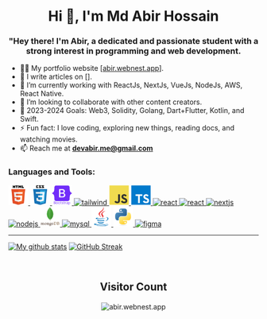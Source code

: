 <h1 align="center">Hi 👋, I'm Md Abir Hossain</h1>
<h3 align="center">"Hey there! I'm Abir, a dedicated and passionate student with a strong interest in programming and web development.</h3>

- 👨‍💻 My portfolio website [[abir.webnest.app](https://abir.webnest.app/)].
- 📝 I write articles on [[]()].
- 🌱 I’m currently working with ReactJs, NextJs, VueJs, NodeJs, AWS, React Native.
- 👯 I’m looking to collaborate with other content creators.
- 🥅 2023-2024 Goals: Web3, Solidity, Golang, Dart+Flutter, Kotlin, and Swift.
- ⚡ Fun fact: I love coding, exploring new things, reading docs, and watching movies.
- 📫 Reach me at **devabir.me@gmail.com**

<!-- <p align="left"> <img src="https://komarev.com/ghpvc/?username=arifpro&label=Profile%20views&color=0e75b6&style=flat" alt="arifpro" /> </p> 
<br />

### Connect with me:
[<img align="left" alt="devarif.me" width="22px" src="https://raw.githubusercontent.com/iconic/open-iconic/master/svg/globe.svg" />](https://devarif.me)
[<img align="left" alt="devarif.me | Facebook" width="22px" src="https://cdn.jsdelivr.net/npm/simple-icons@v3/icons/facebook.svg" />](https://www.facebook.com/devarif.me)
[<img align="left" alt="devarif | LinkedIn" width="22px" src="https://cdn.jsdelivr.net/npm/simple-icons@v3/icons/linkedin.svg" />](https://linkedin.com/in/devarif)
[<img align="left" alt="arifpro | Github" width="22px" src="https://cdn.jsdelivr.net/npm/simple-icons@v3/icons/github.svg" />](https://github.com/arifpro)
[<img align="left" alt="arifpro | Gitlab" width="22px" src="https://cdn.jsdelivr.net/npm/simple-icons@v3/icons/gitlab.svg" />](https://gitlab.com/arifpro)
[<img align="left" alt="proarif | Medium" width="22px" src="https://cdn.jsdelivr.net/npm/simple-icons@v3/icons/medium.svg" />](https://medium.com/@proarif)
[<img align="left" alt="proarif | Dev" width="22px" src="https://cdn.jsdelivr.net/npm/simple-icons@v3/icons/dev-dot-to.svg" />](https://dev.to/proarif)

<br />

-->



 
<h3 align="left">Languages and Tools:</h3>
<p align="left">
  <a href="https://www.w3.org/html/" target="_blank">
    <img src="https://raw.githubusercontent.com/devicons/devicon/master/icons/html5/html5-original-wordmark.svg" alt="html5" width="40" height="40" />
  </a>
  <a href="https://www.w3schools.com/css/" target="_blank">
    <img src="https://raw.githubusercontent.com/devicons/devicon/master/icons/css3/css3-original-wordmark.svg" alt="css3" width="40" height="40" />
  </a>
  <a href="https://getbootstrap.com" target="_blank">
    <img src="https://raw.githubusercontent.com/devicons/devicon/master/icons/bootstrap/bootstrap-plain-wordmark.svg" alt="bootstrap" width="40" height="40" />
  </a>
  
  <a href="https://tailwindcss.com" target="_blank">
    <img src="https://www.vectorlogo.zone/logos/tailwindcss/tailwindcss-icon.svg" alt="tailwind" width="40" height="40" />
  
  
  <a href="https://developer.mozilla.org/en-US/docs/Web/JavaScript" target="_blank">
    <img src="https://raw.githubusercontent.com/devicons/devicon/master/icons/javascript/javascript-original.svg" alt="javascript" width="40" height="40" />
  </a>
  <a href="https://www.typescriptlang.org/" target="_blank">
    <img src="https://raw.githubusercontent.com/devicons/devicon/master/icons/typescript/typescript-original.svg" alt="typescript" width="40" height="40" />
  </a>
  <a href="https://reactjs.org/" target="_blank">
    <img src="https://raw.githubusercontent.com/thetechdevs/devicon/master/icons/react/react-original-wordmark.svg" alt="react" width="40" height="40" />
  </a>
   <a href="https://reactnative.dev/" target="_blank">
     <img src="https://raw.githubusercontent.com/thetechdevs/devicon/master/icons/react-native/react-native-original-wordmark.svg" alt="react" width="40" height="40" />
  </a>
 <a href="https://nextjs.org/" target="_blank">
    <img src="https://cdn.worldvectorlogo.com/logos/next-js.svg" alt="nextjs" width="40" height="40" />
  </a>



  <a href="https://nodejs.org" target="_blank">
    <img src="https://cdn.worldvectorlogo.com/logos/nodejs-2.svg" alt="nodejs" width="40" height="40" />
  </a>
  
  <a href="https://www.mongodb.com/" target="_blank">
    <img src="https://raw.githubusercontent.com/devicons/devicon/master/icons/mongodb/mongodb-original-wordmark.svg" alt="mongodb" width="40" height="40" />
  </a>
  <a href="https://www.mysql.com" target="_blank">
    <img src="https://cdn.worldvectorlogo.com/logos/mysql-3.svg" alt="mysql" width="40" height="40" />
  </a>



  
  
  <a href="https://www.w3schools.com/java/" target="_blank">
    <img src="https://raw.githubusercontent.com/devicons/devicon/master/icons/java/java-original.svg" alt="java" width="40" height="40" />
  </a>
  <a href="https://www.python.org" target="_blank">
    <img src="https://raw.githubusercontent.com/devicons/devicon/master/icons/python/python-original.svg" alt="python" width="40" height="40" />
  </a>

 
 
  <a href="https://www.figma.com/" target="_blank">
    <img src="https://www.vectorlogo.zone/logos/figma/figma-icon.svg" alt="figma" width="40" height="40" />
  </a>
 
 
 
  
  
 
</p>


---


[![My github stats](https://github-readme-stats.vercel.app/api?username=0xdevabir&count_private=true&show_icons=true&hide_border=true&title_color=94b4a4&amp&icon_color=FFFFFF&amp&text_color=FFFFFF&amp&bg_color=000000)](https://github.com/abir-ux)
[![GitHub Streak](https://github-readme-streak-stats.herokuapp.com?user=0xdevabir&theme=highcontrast&hide_border=true)](https://git.io/streak-stats)

<br/>

<h2 align="center">Visitor Count</h2>
<p align="center">
  <img align="center" alt="abir.webnest.app" width="40%" src="https://hits.sh/github.com/0xdevabir.svg"/>

</p>
